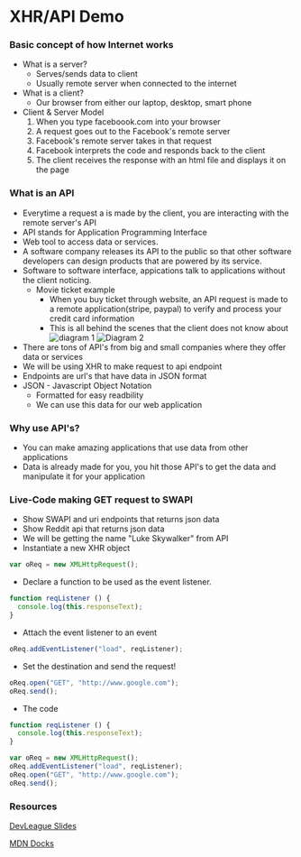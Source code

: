 # XHR/API Demo

### Basic concept of how Internet works
- What is a server?
  - Serves/sends data to client 
  - Usually remote server when connected to the internet
- What is a client?
  - Our browser from either our laptop, desktop, smart phone
- Client & Server Model
  1. When you type faceboook.com into your browser
  2. A request goes out to the Facebook's remote server
  3. Facebook's remote server takes in that request
  4. Facebook interprets the code and responds back to the client
  5. The client receives the response with an html file and displays it on the page

### What is an API
- Everytime a request a is made by the client, you are interacting with the remote server's API
- API stands for Application Programming Interface
- Web tool to access data or services. 
- A software company releases its API to the public so that other software developers can design products that are powered by its service.
- Software to software interface, appications talk to applications without the client noticing. 
  - Movie ticket example
    - When you buy ticket through website, an API request is made to a remote application(stripe, paypal) to verify and process your credit card information
    - This is all behind the scenes that the client does not know about
![diagram 1](http://sahilsk.github.io/images/api-client.png)
![Diagram 2](http://diy-visualpedia.s3.amazonaws.com/API-diagram-02.png)
- There are tons of API's from big and small companies where they offer data or services
- We will be using XHR to make request to api endpoint
- Endpoints are url's that have data in JSON format
- JSON - Javascript Object Notation 
  - Formatted for easy readbility
  - We can use this data for our web application

### Why use API's?
- You can make amazing applications that use data from other applications 
- Data is already made for you, you hit those API's to get the data and manipulate it for your application 

### Live-Code making GET request to SWAPI 
- Show SWAPI and uri endpoints that returns json data
- Show Reddit api that returns json data
- We will be getting the name "Luke Skywalker" from API
- Instantiate a new XHR object
```js 
var oReq = new XMLHttpRequest();
```
- Declare a function to be used as the event listener.
```js
function reqListener () {
  console.log(this.responseText);
}
```
- Attach the event listener to an event
``` js
oReq.addEventListener("load", reqListener);
```
- Set the destination and send the request!
``` js
oReq.open("GET", "http://www.google.com");
oReq.send();
```
- The code 
```js 
function reqListener () {
  console.log(this.responseText);
}

var oReq = new XMLHttpRequest();
oReq.addEventListener("load", reqListener);
oReq.open("GET", "http://www.google.com");
oReq.send();
```

### Resources
[DevLeague Slides](http://devleague.slides.com/devleague/xhr#/4/2)

[MDN Docks](https://developer.mozilla.org/en-US/docs/Web/API/XMLHttpRequest/Using_XMLHttpRequest)


